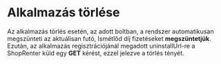 # Alkalmazás törlése

Az alkalmazás törlés esetén, az adott boltban, a rendszer automatikusan megszünteti az aktuálisan futó, Ismétlőd díj fizetéseket **megszüntetjük**.
Ezután, az alkalmazás regisztrációjánál megadott uninstallUrl-re a ShopRenter küld egy **GET** kérést, ezzel jelezve a törlés tényét.